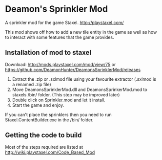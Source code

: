 # Deamon's Sprinkler Mod
A sprinkler mod for the game Staxel. http://playstaxel.com/

This mod shows off how to add a new tile entity in the game as well as how to interact with some features that the game provides.

## Installation of mod to staxel
Download: http://mods.playstaxel.com/mod/view/75 or https://github.com/DeamonHunter/DeamonsSprinklerMod/releases

1. Extract the .zip or .sxlmod file using your favourite extractor (.sxlmod is a renamed .zip file)
2. Move DeamonsSprinklerMod.dll and DeamonsSprinkerMod.mod to staxels /bin/ folder. (This step may be improved later)
3. Double click on Sprinkler.mod and let it install.
4. Start the game and enjoy.

If you can't place the sprinklers then you need to run Staxel.ContentBuilder.exe in the /bin/ folder.

## Getting the code to build

Most of the steps required are listed at http://wiki.playstaxel.com/Code_Based_Mod
